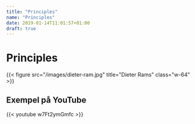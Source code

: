 ```yaml
---
title: "Principles"
name: "Principles"
date: 2019-01-14T11:01:57+01:00
draft: true
---
```

# Principles

{{< figure src="/images/dieter-ram.jpg" title="Dieter Rams" class="w-64" >}}


## Exempel på YouTube

{{< youtube w7Ft2ymGmfc >}}
